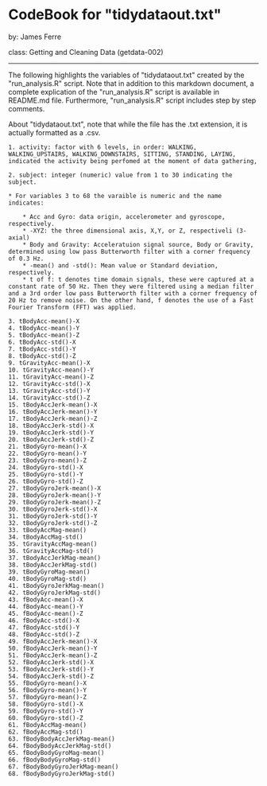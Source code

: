 CodeBook for "tidydataout.txt"
===

by: James Ferre

class: Getting and Cleaning Data (getdata-002)
___

The following highlights the variables of "tidydataout.txt" created by the "run_analysis.R" script. Note that in addition to this markdown document, a complete explication of the "run_analysis.R" script is available in README.md file. Furthermore, "run_analysis.R" script includes step by step comments.

About "tidydataout.txt", note that while the file has the .txt extension, it is actually formatted as a .csv.

    1. activity: factor with 6 levels, in order: WALKING, WALKING_UPSTAIRS, WALKING_DOWNSTAIRS, SITTING, STANDING, LAYING, indicated the activity being perfomed at the moment of data gathering,

    2. subject: integer (numeric) value from 1 to 30 indicating the subject.

    * For variables 3 to 68 the varaible is numeric and the name indicates:

        * Acc and Gyro: data origin, accelerometer and gyroscope, respectively.
        * -XYZ: the three dimensional axis, X,Y, or Z, respectiveli (3-axial)
        * Body and Gravity: Acceleratuion signal source, Body or Gravity, determined using low pass Butterworth filter with a corner frequency of 0.3 Hz. 
        * -mean() and -std(): Mean value or Standard deviation, respectively.
        * t of f: t denotes time domain signals, these were captured at a constant rate of 50 Hz. Then they were filtered using a median filter and a 3rd order low pass Butterworth filter with a corner frequency of 20 Hz to remove noise. On the other hand, f denotes the use of a Fast Fourier Transform (FFT) was applied.
    
    3. tBodyAcc-mean()-X
    4. tBodyAcc-mean()-Y
    5. tBodyAcc-mean()-Z
    6. tBodyAcc-std()-X
    7. tBodyAcc-std()-Y
    8. tBodyAcc-std()-Z
    9. tGravityAcc-mean()-X
    10. tGravityAcc-mean()-Y
    11. tGravityAcc-mean()-Z
    12. tGravityAcc-std()-X
    13. tGravityAcc-std()-Y
    14. tGravityAcc-std()-Z
    15. tBodyAccJerk-mean()-X
    16. tBodyAccJerk-mean()-Y
    17. tBodyAccJerk-mean()-Z
    18. tBodyAccJerk-std()-X
    19. tBodyAccJerk-std()-Y
    20. tBodyAccJerk-std()-Z
    21. tBodyGyro-mean()-X
    22. tBodyGyro-mean()-Y
    23. tBodyGyro-mean()-Z
    24. tBodyGyro-std()-X
    25. tBodyGyro-std()-Y
    26. tBodyGyro-std()-Z
    27. tBodyGyroJerk-mean()-X
    28. tBodyGyroJerk-mean()-Y
    29. tBodyGyroJerk-mean()-Z
    30. tBodyGyroJerk-std()-X
    31. tBodyGyroJerk-std()-Y
    32. tBodyGyroJerk-std()-Z
    33. tBodyAccMag-mean()
    34. tBodyAccMag-std()
    35. tGravityAccMag-mean()
    36. tGravityAccMag-std()
    37. tBodyAccJerkMag-mean()
    38. tBodyAccJerkMag-std()
    39. tBodyGyroMag-mean()
    40. tBodyGyroMag-std()
    41. tBodyGyroJerkMag-mean()
    42. tBodyGyroJerkMag-std()
    43. fBodyAcc-mean()-X
    44. fBodyAcc-mean()-Y
    45. fBodyAcc-mean()-Z
    46. fBodyAcc-std()-X
    47. fBodyAcc-std()-Y
    48. fBodyAcc-std()-Z
    49. fBodyAccJerk-mean()-X
    50. fBodyAccJerk-mean()-Y
    51. fBodyAccJerk-mean()-Z
    52. fBodyAccJerk-std()-X
    53. fBodyAccJerk-std()-Y
    54. fBodyAccJerk-std()-Z
    55. fBodyGyro-mean()-X
    56. fBodyGyro-mean()-Y
    57. fBodyGyro-mean()-Z
    58. fBodyGyro-std()-X
    59. fBodyGyro-std()-Y
    60. fBodyGyro-std()-Z
    61. fBodyAccMag-mean()
    62. fBodyAccMag-std()
    63. fBodyBodyAccJerkMag-mean()
    64. fBodyBodyAccJerkMag-std()
    65. fBodyBodyGyroMag-mean()
    66. fBodyBodyGyroMag-std()
    67. fBodyBodyGyroJerkMag-mean()
    68. fBodyBodyGyroJerkMag-std()